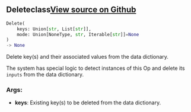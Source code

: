 ## Delete<span class="tag">class</span><a class="sourcelink" href=https://github.com/fastestimator/fastestimator/blob/r1.2/fastestimator/op/numpyop/numpyop.py/#L101-L113>View source on Github</a>
```python
Delete(
	keys: Union[str, List[str]],
	mode: Union[NoneType, str, Iterable[str]]=None
)
-> None
```
Delete key(s) and their associated values from the data dictionary.

The system has special logic to detect instances of this Op and delete its `inputs` from the data dictionary.


<h3>Args:</h3>


* **keys**: Existing key(s) to be deleted from the data dictionary.

